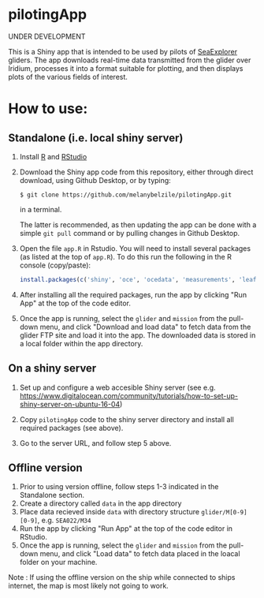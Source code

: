 # pilotingApp

UNDER DEVELOPMENT

This is a Shiny app that is intended to be used by pilots of
[SeaExplorer](https://www.alseamar-alcen.com/products/underwater-glider/seaexplorer)
gliders. The app downloads real-time data transmitted from the glider
over Iridium, processes it into a format suitable for plotting, and
then displays plots of the various fields of interest.

# How to use:

## Standalone (i.e. local shiny server)

1. Install [R](www.r-project.org) and [RStudio](www.rstudio.com)

2. Download the Shiny app code from this repository, either through
   direct download, using Github Desktop, or by typing:
   ```
   $ git clone https://github.com/melanybelzile/pilotingApp.git
   ```
   in a terminal.

   The latter is recommended, as then updating the app can be done
   with a simple `git pull` command or by pulling changes in Github Desktop.

3. Open the file `app.R` in Rstudio. You will need to install several packages (as listed at the
   top of `app.R`). To do this run the following in the R console (copy/paste):
   ```r
   install.packages(c('shiny', 'oce', 'ocedata', 'measurements', 'leaflet', 'RCurl', 'geosphere', 'XML'))
   ```
   
4. After installing all the required packages, run the app by clicking "Run App" at the top of the code editor.

5. Once the app is running, select the `glider` and `mission` from the
   pull-down menu, and click "Download and load data" to fetch data
   from the glider FTP site and load it into the app. The downloaded
   data is stored in a local folder within the app directory.
   
## On a shiny server

1. Set up and configure a web accesible Shiny server (see e.g. https://www.digitalocean.com/community/tutorials/how-to-set-up-shiny-server-on-ubuntu-16-04)

2. Copy `pilotingApp` code to the shiny server directory and install all required packages (see above).

3. Go to the server URL, and follow step 5 above.

## Offline version
1. Prior to using version offline, follow steps 1-3 indicated in the Standalone section.
2. Create a directory called `data` in the app directory
3. Place data recieved inside `data` with directory structure `glider/M[0-9][0-9]`, e.g. `SEA022/M34`
4. Run the app by clicking "Run App" at the top of the code editor in RStudio.
5. Once the app is running, select the `glider` and `mission` from the pull-down
   menu, and click "Load data" to fetch data placed in the loacal folder on your machine.

Note : If using the offline version on the ship while connected to ships internet, 
       the map is most likely not going to work.
       
